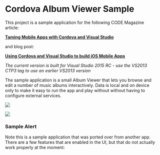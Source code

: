# Cordova Album Viewer Sample

This project is a sample application for the following CODE Magazine article:

**[Taming Mobile Apps with Cordova and Visual Studio](http://weblog.west-wind.com/posts/2015/Mar/04/Cordova-and-Visual-Studio-CODE-Magazine-Article)**

and blog post:

**[Using Cordova and Visual Studio to build iOS Mobile Apps](http://weblog.west-wind.com/posts/2015/Jan/06/Using-Cordova-and-Visual-Studio-to-build-iOS-Mobile-Apps)**

*The current version is built for Visual Studio 2015 RC - use the VS2013 CTP3 tag to use an earlier VS2013 version*

The sample application is a small Album Viewer that lets you browse and edit a number of music albums interactively. Data is local and on device only to make it easy to run the app and play without without having to configure external services.

![](AlbumViewer.png)

![](AlbumViewerIPad.png)

### Sample Alert

Note this is a sample application that was ported over from another app. There are a few features that are enabled in the UI, but that do not actually work properly at the moment:
